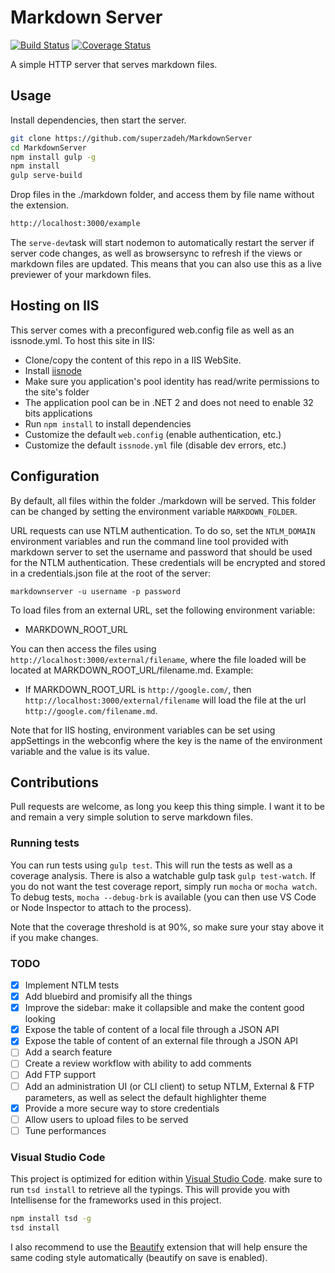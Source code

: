 # Markdown Server

[![Build Status](https://travis-ci.org/superzadeh/MarkdownServer.svg?branch=master)](https://travis-ci.org/superzadeh/MarkdownServer)
[![Coverage Status](https://coveralls.io/repos/github/superzadeh/MarkdownServer/badge.svg?branch=master)](https://coveralls.io/github/superzadeh/MarkdownServer?branch=master)

A simple HTTP server that serves markdown files.

## Usage

Install dependencies, then start the server.

```bash
git clone https://github.com/superzadeh/MarkdownServer
cd MarkdownServer
npm install gulp -g
npm install
gulp serve-build
```

Drop files in the ./markdown folder, and access them by file name without the extension.

```bash
http://localhost:3000/example
```

The `serve-dev`task will start nodemon to automatically restart the server if server code changes, as well as browsersync to refresh if the views or markdown files are updated.
This means that you can also use this as a live previewer of your markdown files.

## Hosting on IIS

This server comes with a preconfigured web.config file as well as an issnode.yml.
To host this site in IIS:

* Clone/copy the content of this repo in a IIS WebSite.
* Install [iisnode](https://github.com/tjanczuk/iisnode)
* Make sure you application's pool identity has read/write permissions to the site's folder
* The application pool can be in .NET 2 and does not need to enable 32 bits applications
* Run `npm install` to install dependencies
* Customize the default `web.config` (enable authentication, etc.)
* Customize the default `issnode.yml` file (disable dev errors, etc.)

## Configuration

By default, all files within the folder ./markdown will be served. This folder can be changed by 
setting the environment variable `MARKDOWN_FOLDER`.

URL requests can use NTLM authentication. To do so, set the `NTLM_DOMAIN` environment variables and run the command 
line tool provided with markdown server to set the username and password that should be used for the NTLM authentication. 
These credentials will be encrypted and stored in a credentials.json file at the root of the server:

    markdownserver -u username -p password

To load files from an external URL, set the following environment variable:

* MARKDOWN_ROOT_URL

You can then access the files using `http://localhost:3000/external/filename`, where the file loaded
will be located at MARKDOWN_ROOT_URL/filename.md. Example:

* If MARKDOWN_ROOT_URL is `http://google.com/`, then `http://localhost:3000/external/filename` will load the 
  file at the url `http://google.com/filename.md`.

Note that for IIS hosting, environment variables can be set using appSettings in the webconfig where the key is
the name of the environment variable and the value is its value.

## Contributions

Pull requests are welcome, as long you keep this thing simple. I want it to be and remain a very 
simple solution to serve markdown files.

### Running tests

You can run tests using `gulp test`. This will run the tests as well as a coverage analysis. There is also a watchable gulp task `gulp test-watch`. If you do not want the test coverage report, simply run `mocha` or `mocha watch`. To debug tests, `mocha --debug-brk` is available (you can then use VS Code or Node Inspector to attach to the process).

Note that the coverage threshold is at 90%, so make sure your stay above it if you make changes.

### TODO

* [X] Implement NTLM tests
* [X] Add bluebird and promisify all the things
* [X] Improve the sidebar: make it collapsible and make the content good looking
* [X] Expose the table of content of a local file through a JSON API
* [X] Expose the table of content of an external file through a JSON API
* [ ] Add a search feature
* [ ] Create a review workflow with ability to add comments
* [ ] Add FTP support
* [ ] Add an administration UI (or CLI client) to setup NTLM, External & FTP parameters, as well as select the default highlighter theme
* [X] Provide a more secure way to store credentials
* [ ] Allow users to upload files to be served
* [ ] Tune performances

### Visual Studio Code

This project is optimized for edition within [Visual Studio Code](https://code.visualstudio.com/).
make sure to run `tsd install` to retrieve all the typings. This will provide you with
Intellisense for the frameworks used in this project.

```bash
npm install tsd -g
tsd install
```

I also recommend to use the [Beautify](https://marketplace.visualstudio.com/items?itemName=HookyQR.beautify)
extension that will help ensure the same coding style automatically (beautify on save is enabled).
